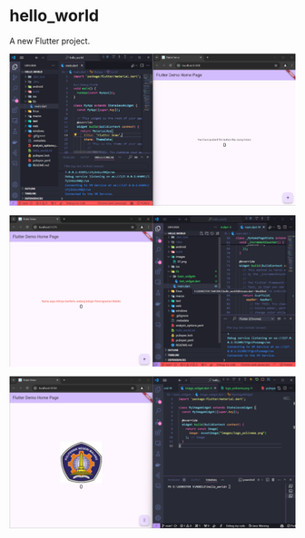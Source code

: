 # hello_world

A new Flutter project.

![Screenshot hello_world](images/01.png)

![Screenshot hello_world](images/02.png)

![Screenshot hello_world](images/03.png)
